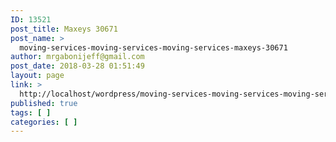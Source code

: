 ```yaml
---
ID: 13521
post_title: Maxeys 30671
post_name: >
  moving-services-moving-services-moving-services-maxeys-30671
author: mrgabonijeff@gmail.com
post_date: 2018-03-28 01:51:49
layout: page
link: >
  http://localhost/wordpress/moving-services-moving-services-moving-services-maxeys-30671/
published: true
tags: [ ]
categories: [ ]
---
```

